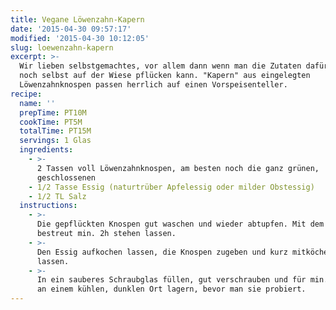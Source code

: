 ```yaml
---
title: Vegane Löwenzahn-Kapern
date: '2015-04-30 09:57:17'
modified: '2015-04-30 10:12:05'
slug: loewenzahn-kapern
excerpt: >-
  Wir lieben selbstgemachtes, vor allem dann wenn man die Zutaten dafür auch
  noch selbst auf der Wiese pflücken kann. "Kapern" aus eingelegten
  Löwenzahnknospen passen herrlich auf einen Vorspeisenteller.
recipe:
  name: ''
  prepTime: PT10M
  cookTime: PT5M
  totalTime: PT15M
  servings: 1 Glas
  ingredients:
    - >-
      2 Tassen voll Löwenzahnknospen, am besten noch die ganz grünen,
      geschlossenen
    - 1/2 Tasse Essig (naturtrüber Apfelessig oder milder Obstessig)
    - 1/2 TL Salz
  instructions:
    - >-
      Die gepflückten Knospen gut waschen und wieder abtupfen. Mit dem Salz
      bestreut min. 2h stehen lassen.
    - >-
      Den Essig aufkochen lassen, die Knospen zugeben und kurz mitköcheln
      lassen.
    - >-
      In ein sauberes Schraubglas füllen, gut verschrauben und für min. 2 Wochen
      an einem kühlen, dunklen Ort lagern, bevor man sie probiert.
---
```


[<!-- Image removed (no copyright): loewenzahn-knospen-1-640x424.jpg -->](https://www.veganblatt.com/i/loewenzahn-knospen-1.jpg)
